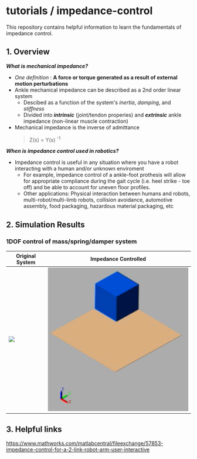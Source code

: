 # tutorials / impedance-control

This repository contains helpful information to learn the fundamentals of impedance control. 


## 1. Overview 
__*What is mechanical impedance?*__
* _One definition_ : **A force or torque generated as a result of external motion perturbations**
* Ankle mechanical impedance can be described as a 2nd order linear system
  * Descibed as a function of the system's _inertia_, _damping_, and _stiffness_
  * Divided into ___intrinsic___ (joint/tendon properies) and ___extrinsic___ ankle impedance (non-linear muscle contraction)
* Mechanical impedance is the inverse of admittance
  > Z(s) = Y(s) <sup>-1</sup> 

__*When is impedance control used in robotics?*__ 
* Impedance control is useful in any situation where you have a robot interacting with a human and/or unknown enviroment
  * For example, impedance control of a ankle-foot prothesis will allow for appropriate compliance during the gait cycle (i.e. heel strike - toe off) and be able to account for uneven floor profiles.
  * Other applications: Physical interaction between humans and robots, multi-robot/multi-limb robots, collision avoidance, automotive assembly, food packaging, hazardous material packaging, etc 


## 2. Simulation Results 
### 1DOF control of mass/spring/damper system

  Original System   |  Impedance Controlled  |
------------------- | -----------------------| 
![](videos/1D_orig_sys.gif)  | ![](videos/1D_impedance_controlled.gif)     |

## 3. Helpful links 
<https://www.mathworks.com/matlabcentral/fileexchange/57853-impedance-control-for-a-2-link-robot-arm-user-interactive>
